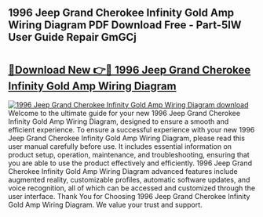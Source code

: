 ## 1996 Jeep Grand Cherokee Infinity Gold Amp Wiring Diagram PDF Download Free - Part-5lW User Guide Repair GmGCj

# <h2><a href="http://dfkj90k.blite.top/?on=1996+Jeep+Grand+Cherokee+Infinity+Gold+Amp+Wiring+Diagram">🔗Download New 👉🔴 1996 Jeep Grand Cherokee Infinity Gold Amp Wiring Diagram</a></h2>

[![1996 Jeep Grand Cherokee Infinity Gold Amp Wiring Diagram download](https://i.imgur.com/lujVjoI.png)](http://dfkj90k.blite.top/?on=1996+Jeep+Grand+Cherokee+Infinity+Gold+Amp+Wiring+Diagram)
Welcome to the ultimate guide for your new 1996 Jeep Grand Cherokee Infinity Gold Amp Wiring Diagram, designed to ensure a smooth and efficient experience. To ensure a successful experience with your new 1996 Jeep Grand Cherokee Infinity Gold Amp Wiring Diagram, please read this user manual carefully before use. It includes essential information on product setup, operation, maintenance, and troubleshooting, ensuring that you are able to use the product effectively and efficiently. 1996 Jeep Grand Cherokee Infinity Gold Amp Wiring Diagram advanced features include augmented reality, customizable profiles, automatic software updates, and voice recognition, all of which can be accessed and customized through the user interface. Thank You for Choosing 1996 Jeep Grand Cherokee Infinity Gold Amp Wiring Diagram. We value your trust and support.
